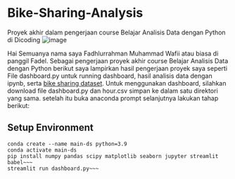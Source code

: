 # Bike-Sharing-Analysis
Proyek akhir dalam pengerjaan course Belajar Analisis Data dengan Python di Dicoding
![image](https://github.com/fdlrhmnwafii/Bike-Sharing-Analysis/assets/92385588/f34a9c6b-ab6a-46fa-9355-d26017ba8f0c)

Hai Semuanya nama saya Fadhlurrahman Muhammad Wafii atau biasa di panggil Fadel. Sebagai pengerjaan proyek akhir course Belajar Analisis Data dengan Python berikut saya lampirkan hasil pengerjaan proyek saya seperti File dashboard.py untuk running dashboard, hasil analisis data dengan ipynb, serta [bike sharing dataset](https://www.kaggle.com/datasets/lakshmi25npathi/bike-sharing-dataset). 
Untuk menggunakan dashboard, silahkan download file dashboard.py dan hour.csv simpan ke dalam satu direktori yang sama. setelah itu buka anaconda prompt selanjutnya lakukan tahap berikut:
## Setup Environment
~~~cd direktori fil
conda create --name main-ds python=3.9
conda activate main-ds
pip install numpy pandas scipy matplotlib seaborn jupyter streamlit babel~~~
streamlit run dashboard.py~~~
